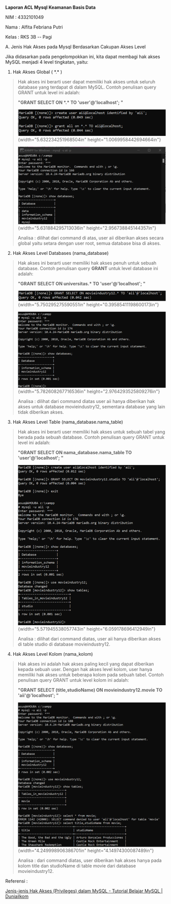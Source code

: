 **Laporan ACL Mysql Keamanan Basis Data**

NIM : 4332101049

Nama : Alfita Febriana Putri

Kelas : RKS 3B -- Pagi

A.  Jenis Hak Akses pada Mysql Berdasarkan Cakupan Akses Level

Jika didasarkan pada pengelompokkan ini, kita dapat membagi hak akses
MySQL menjadi 4 level tingkatan, yaitu:

1)  Hak Akses Global ( \*.\* )

> Hak akses ini berarti user dapat memiliki hak akses untuk seluruh
> database yang terdapat di dalam MySQL. Contoh penulisan query GRANT
> untuk level ini adalah:
>
> **"GRANT SELECT ON \*.\* TO \'user\'@\'localhost\'; "**
>
> ![](vertopal_58833bf7abff48ca9ab26ff648e42a2f/media/image1.png){width="5.632234251968504in"
> height="1.0069958442694664in"}
>
> ![](vertopal_58833bf7abff48ca9ab26ff648e42a2f/media/image2.png){width="5.631884295713036in"
> height="2.956738845144357in"}
>
> Analisa : dilihat dari command di atas, user aii diberikan akses
> secara global yaitu setara dengan user root, semua database bisa di
> akses.

2)  Hak Akses Level Databases (nama_database)

> Hak akses ini berarti user memiliki hak akses penuh untuk sebuah
> database. Contoh penulisan query **GRANT** untuk level database ini
> adalah:
>
> **"GRANT SELECT ON universitas.\* TO \'user\'@\'localhost\'; "**
>
> ![](vertopal_58833bf7abff48ca9ab26ff648e42a2f/media/image3.png){width="5.750295275590551in"
> height="0.39585411198600173in"}
>
> ![](vertopal_58833bf7abff48ca9ab26ff648e42a2f/media/image4.png){width="5.782608267716536in"
> height="2.9764293525809276in"}
>
> Analisa : dilihat dari command diatas user aii hanya diberikan hak
> akses untuk database movieindustry12, sementara database yang lain
> tidak diberikan akses.

3)  Hak Akses Level Table (nama_database.nama_table)

> Hak akses ini berarti user memiliki hak akses untuk sebuah tabel yang
> berada pada sebuah database. Contoh penulisan query GRANT untuk level
> ini adalah:
>
> **"GRANT SELECT ON nama_database.nama_table TO \'user\'@\'localhost\';
> "**
>
> ![](vertopal_58833bf7abff48ca9ab26ff648e42a2f/media/image5.png){width="5.571945538057743in"
> height="6.059178696412949in"}
>
> Analisa : dilihat dari command diatas, user aii hanya diberikan akses
> di table studio di database movieindustry12.

4)  Hak Akses Level Kolom (nama_kolom)

> Hak akses ini adalah hak akses paling kecil yang dapat diberikan
> kepada sebuah user. Dengan hak akses level kolom, user hanya memiliki
> hak akses untuk beberapa kolom pada sebuah tabel. Contoh penulisan
> query GRANT untuk level kolom ini adalah:
>
> **"GRANT SELECT (title,studioName) ON movieindustry12.movie TO
> \'aii\'@\'localhost\'; "**
>
> ![](vertopal_58833bf7abff48ca9ab26ff648e42a2f/media/image6.png){width="4.249998906386701in"
> height="4.14974300087489in"}
>
> Analisa : dari command diatas, user diberikan hak akses hanya pada
> kolom title dan studioName di table movie dari database
> movieindustry12.

Referensi :

[Jenis-jenis Hak Akses (Privileges) dalam MySQL - Tutorial Belajar MySQL
\|
Duniailkom](https://www.duniailkom.com/jenis-jenis-hak-akses-privileges-dalam-mysql/#:~:text=Jika%20didasarkan%20pada%20pengelompokkan%20ini%2C%20kita%20dapat%20membagi,...%204%204.%20Hak%20Akses%20Level%20Kolom%20%28nama_kolom%29)
